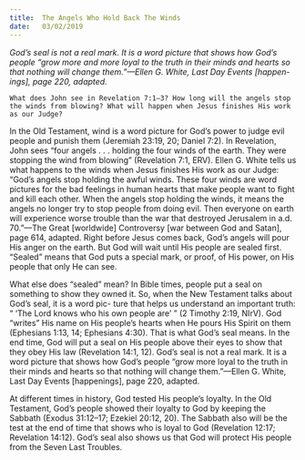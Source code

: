 ```yaml
---
title:  The Angels Who Hold Back The Winds
date:   03/02/2019
---
```


_God’s seal is not a real mark. It is a word picture that shows how God’s people “grow more and more loyal to the truth in their minds and hearts so that nothing will change them.”—Ellen G. White, Last Day Events [happen- ings], page 220, adapted._

`What does John see in Revelation 7:1–3? How long will the angels stop the winds from blowing? What will happen when Jesus finishes His work as our Judge?`

In the Old Testament, wind is a word picture for God’s power to judge evil people and punish them (Jeremiah 23:19, 20; Daniel 7:2). In Revelation, John sees “four angels . . . holding the four winds of the earth. They were stopping the wind from blowing” (Revelation 7:1, ERV). Ellen G. White tells us what happens to the winds when Jesus finishes His work as our Judge: “God’s angels stop holding the awful winds. These four winds are word pictures for the bad feelings in human hearts that make people want to fight and kill each other. When the angels stop holding the winds, it means the angels no longer try to stop people from doing evil. Then everyone on earth will experience worse trouble than the war that destroyed Jerusalem in a.d. 70.”—The Great [worldwide] Controversy [war between God and Satan], page 614, adapted. Right before Jesus comes back, God’s angels will pour His anger on the earth. But God will wait until His people are sealed first. “Sealed” means that God puts a special mark, or proof, of His power, on His people that only He can see.

What else does “sealed” mean? In Bible times, people put a seal on something to show they owned it. So, when the New Testament talks about God’s seal, it is a word pic- ture that helps us understand an important truth: “ ‘The Lord knows who his own people are’ ” (2 Timothy 2:19, NIrV). God “writes” His name on His people’s hearts when He pours His Spirit on them (Ephesians 1:13, 14; Ephesians 4:30). That is what God’s seal means. In the end time, God will put a seal on His people above their eyes to show that they obey His law (Revelation 14:1, 12). God’s seal is not a real mark. It is a word picture that shows how God’s people “grow more loyal to the truth in their minds and hearts so that nothing will change them.”—Ellen G. White, Last Day Events [happenings], page 220, adapted.

At different times in history, God tested His people’s loyalty. In the Old Testament, God’s people showed their loyalty to God by keeping the Sabbath (Exodus 31:12–17; Ezekiel 20:12, 20). The Sabbath also will be the test at the end of time that shows who is loyal to God (Revelation 12:17; Revelation 14:12). God’s seal also shows us that God will protect His people from the Seven Last Troubles.